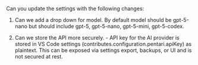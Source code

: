 Can you update the settings with the following changes: 

1. Can we add a drop down for model. By default model should be gpt-5-nano but should include gpt-5, gpt-5-nano, gpt-5-mini, gpt-5-codex.

2. Can we store the API more securely. - API key for the AI provider is stored in VS Code settings (contributes.configuration.pentari.apiKey) as plaintext. This can be exposed via settings export, backups, or UI and is not secured at rest.
